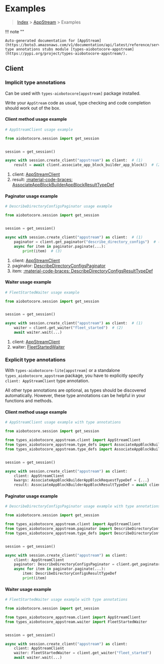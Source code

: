 # Examples

> [Index](../README.md) > [AppStream](./README.md) > Examples

!!! note ""

    Auto-generated documentation for [AppStream](https://boto3.amazonaws.com/v1/documentation/api/latest/reference/services/appstream.html#appstream)
    type annotations stubs module [types-aiobotocore-appstream](https://pypi.org/project/types-aiobotocore-appstream/).

## Client

### Implicit type annotations

Can be used with `types-aiobotocore[appstream]` package installed.

Write your `AppStream` code as usual,
type checking and code completion should work out of the box.



#### Client method usage example

```python
# AppStreamClient usage example

from aiobotocore.session import get_session


session = get_session()

async with session.create_client("appstream") as client:  # (1)
    result = await client.associate_app_block_builder_app_block()  # (2)
```

1. client: [AppStreamClient](./client.md)
2. result: [:material-code-braces: AssociateAppBlockBuilderAppBlockResultTypeDef](./type_defs.md#associateappblockbuilderappblockresulttypedef)



#### Paginator usage example

```python
# DescribeDirectoryConfigsPaginator usage example

from aiobotocore.session import get_session


session = get_session()

async with session.create_client("appstream") as client:  # (1)
    paginator = client.get_paginator("describe_directory_configs")  # (2)
    async for item in paginator.paginate(...):
        print(item)  # (3)
```

1. client: [AppStreamClient](./client.md)
2. paginator: [DescribeDirectoryConfigsPaginator](./paginators.md#describedirectoryconfigspaginator)
3. item: [:material-code-braces: DescribeDirectoryConfigsResultTypeDef](./type_defs.md#describedirectoryconfigsresulttypedef)



#### Waiter usage example

```python
# FleetStartedWaiter usage example

from aiobotocore.session import get_session


session = get_session()

async with session.create_client("appstream") as client:  # (1)
    waiter = client.get_waiter("fleet_started")  # (2)
    await waiter.wait(...)
```

1. client: [AppStreamClient](./client.md)
2. waiter: [FleetStartedWaiter](./waiters.md#fleetstartedwaiter)


### Explicit type annotations

With `types-aiobotocore-lite[appstream]`
or a standalone `types_aiobotocore_appstream` package, you have to explicitly specify
`client: AppStreamClient` type annotation.

All other type annotations are optional, as types should be discovered automatically.
However, these type annotations can be helpful in your functions and methods.


#### Client method usage example

```python
# AppStreamClient usage example with type annotations

from aiobotocore.session import get_session

from types_aiobotocore_appstream.client import AppStreamClient
from types_aiobotocore_appstream.type_defs import AssociateAppBlockBuilderAppBlockResultTypeDef
from types_aiobotocore_appstream.type_defs import AssociateAppBlockBuilderAppBlockRequestTypeDef


session = get_session()

async with session.create_client("appstream") as client:
    client: AppStreamClient
    kwargs: AssociateAppBlockBuilderAppBlockRequestTypeDef = {...}
    result: AssociateAppBlockBuilderAppBlockResultTypeDef = await client.associate_app_block_builder_app_block(**kwargs)
```



#### Paginator usage example

```python
# DescribeDirectoryConfigsPaginator usage example with type annotations

from aiobotocore.session import get_session

from types_aiobotocore_appstream.client import AppStreamClient
from types_aiobotocore_appstream.paginator import DescribeDirectoryConfigsPaginator
from types_aiobotocore_appstream.type_defs import DescribeDirectoryConfigsResultTypeDef


session = get_session()

async with session.create_client("appstream") as client:
    client: AppStreamClient
    paginator: DescribeDirectoryConfigsPaginator = client.get_paginator("describe_directory_configs")
    async for item in paginator.paginate(...):
        item: DescribeDirectoryConfigsResultTypeDef
        print(item)
```



#### Waiter usage example

```python
# FleetStartedWaiter usage example with type annotations

from aiobotocore.session import get_session

from types_aiobotocore_appstream.client import AppStreamClient
from types_aiobotocore_appstream.waiter import FleetStartedWaiter


session = get_session()

async with session.create_client("appstream") as client:
    client: AppStreamClient
    waiter: FleetStartedWaiter = client.get_waiter("fleet_started")
    await waiter.wait(...)
```
